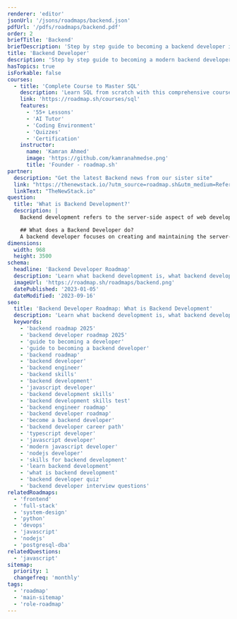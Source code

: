 ```yaml
---
renderer: 'editor'
jsonUrl: '/jsons/roadmaps/backend.json'
pdfUrl: '/pdfs/roadmaps/backend.pdf'
order: 2
briefTitle: 'Backend'
briefDescription: 'Step by step guide to becoming a backend developer in 2025'
title: 'Backend Developer'
description: 'Step by step guide to becoming a modern backend developer in 2025'
hasTopics: true
isForkable: false
courses:
  - title: 'Complete Course to Master SQL'
    description: 'Learn SQL from scratch with this comprehensive course'
    link: 'https://roadmap.sh/courses/sql'
    features:
      - '55+ Lessons'
      - 'AI Tutor'
      - 'Coding Environment'
      - 'Quizzes'
      - 'Certification'
    instructor:
      name: 'Kamran Ahmed'
      image: 'https://github.com/kamranahmedse.png'
      title: 'Founder - roadmap.sh'
partner:
  description: "Get the latest Backend news from our sister site"
  link: "https://thenewstack.io/?utm_source=roadmap.sh&utm_medium=Referral&utm_campaign=Alert"
  linkText: "TheNewStack.io"
question:
  title: 'What is Backend Development?'
  description: |
    Backend development refers to the server-side aspect of web development, focusing on creating and managing the server logic, databases, and APIs. It involves handling user authentication, authorization, and processing user requests, typically using [backend development languages](https://roadmap.sh/backend/languages) such as Python, Java, Ruby, PHP, JavaScript (Node.js), and .NET.

    ## What does a Backend Developer do?
    A backend developer focuses on creating and maintaining the server-side components of web applications. They are primarily tasked with developing server-side APIs, handling database operations, and ensuring that the backend can manage high traffic volumes efficiently. Key responsibilities include integrating external services such as payment gateways and cloud services, and enhancing the performance and scalability of systems. This role is crucial for processing and securing data, serving as the backbone that supports frontend developers in delivering a seamless user experience.
dimensions:
  width: 968
  height: 3500
schema:
  headline: 'Backend Developer Roadmap'
  description: 'Learn what backend development is, what backend developers do and how to become one using our community-driven roadmap.'
  imageUrl: 'https://roadmap.sh/roadmaps/backend.png'
  datePublished: '2023-01-05'
  dateModified: '2023-09-16'
seo:
  title: 'Backend Developer Roadmap: What is Backend Development'
  description: 'Learn what backend development is, what backend developers do and how to become one using our community-driven roadmap.'
  keywords:
    - 'backend roadmap 2025'
    - 'backend developer roadmap 2025'
    - 'guide to becoming a developer'
    - 'guide to becoming a backend developer'
    - 'backend roadmap'
    - 'backend developer'
    - 'backend engineer'
    - 'backend skills'
    - 'backend development'
    - 'javascript developer'
    - 'backend development skills'
    - 'backend development skills test'
    - 'backend engineer roadmap'
    - 'backend developer roadmap'
    - 'become a backend developer'
    - 'backend developer career path'
    - 'typescript developer'
    - 'javascript developer'
    - 'modern javascript developer'
    - 'nodejs developer'
    - 'skills for backend development'
    - 'learn backend development'
    - 'what is backend development'
    - 'backend developer quiz'
    - 'backend developer interview questions'
relatedRoadmaps:
  - 'frontend'
  - 'full-stack'
  - 'system-design'
  - 'python'
  - 'devops'
  - 'javascript'
  - 'nodejs'
  - 'postgresql-dba'
relatedQuestions:
  - 'javascript'
sitemap:
  priority: 1
  changefreq: 'monthly'
tags:
  - 'roadmap'
  - 'main-sitemap'
  - 'role-roadmap'
---
```

